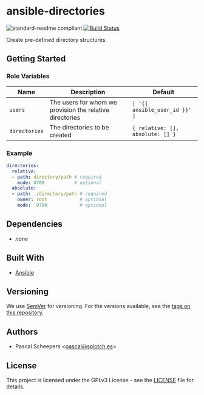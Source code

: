 # ansible-directories

![standard-readme compliant](https://img.shields.io/badge/standard--readme-OK-green.svg?style=flat-square) [![Build Status](https://travis-ci.com/pascal-splotches/ansible-directories.svg?token=j64tNWXvoHs3JnnJwDKC&branch=master)](https://travis-ci.com/pascal-splotches/ansible-directories)

Create pre-defined directory structures.

## Getting Started
### Role Variables

| Name          | Description                                              | Default                          |
|---------------|----------------------------------------------------------|----------------------------------|
| `users`       | The users for whom we provision the relative directories | `[ '{{ ansible_user_id }}' ]`    |
| `directories` | The directories to be created                            | `{ relative: [], absolute: [] }` |

### Example

```YAML
directories:
  relative:
  - path: directory/path # required
    mode: 0700           # optional
  absolute:
  - path:  /directory/path # required
    owner: root            # optional
    mode:  0700            # optional
```

## Dependencies

- _none_

## Built With

- [Ansible](https://www.ansible.com/)

## Versioning

We use [SemVer](https://semver.org/) for versioning. For the versions available, see the [tags on this repository]().

## Authors

- Pascal Scheepers <[pascal@splotch.es](mailto:pascal@splotch.es)>

## License

This project is licensed under the GPLv3 License - see the [LICENSE](./LICENSE) file for details.
